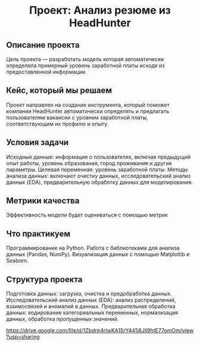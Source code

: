# <center> Проект: Анализ резюме из HeadHunter  
## Описание проекта
Цель проекта — разработать модель которая автоматически определяла примерный уровень заработной платы исходя из предоставленной информации.
## Кейс, который мы решаем
Проект направлен на создание инструмента, который поможет компании HeadHunter автоматически определять и предлагать пользователям вакансии с уровнем заработной платы, соответствующим их профилю и опыту.
## Условия задачи
Исходные данные: информация о пользователях, включая предыдущий опыт работы, уровень образования, город проживания и другие параметры.
Целевая переменная: уровень заработной платы.
Методы анализа данных: включают очистку данных, исследовательский анализ данных (EDA), предварительную обработку данных для моделирования.
## Метрики качества
Эффективность модели будет оцениваться с помощью метрик
## Что практикуем
Программирование на Python.
Работа с библиотеками для анализа данных (Pandas, NumPy).
Визуализация данных с помощью Matplotlib и Seaborn.
## Структура проекта
Подготовка данных: загрузка, очистка и предобработка данных.
Исследовательский анализ данных (EDA): анализ распределений, взаимосвязей и аномалий в данных.
Предварительная обработка данных: кодирование категориальных переменных, нормализация данных, обработка пропущенных значений.

https://drive.google.com/file/d/1Zbdrp4rIwKA15rY4458JIl9htE77omOm/view?usp=sharing
